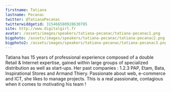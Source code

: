 ```yaml
---
firstname: Tatiana 
lastname: Pecanac
twitter: @TatianaPecanac
twitterwiddgetid: 315466580928630785
site: http://www.digitalgirl.fr
avatar: /assets/images/speakers/tatiana-pecanac/tatiana-pecanac1.png
bigphoto: /assets/images/speakers/tatiana-pecanac/tatiana-pecanac2.png
bigphoto2: /assets/images/speakers/tatiana-pecanac/tatiana-pecanac3.png
---
```


Tatiana has 15 years of professional experience composed of a double Retail & Internet expertise, gained within large groups of specialized distribution as well as start-ups. Her past companies : 1.2.3 PAP, Etam, Bata, Inspirational Stores and Armand Thiery. Passionate about web, e-commerce and ICT, she likes to manage projects. This is a real passionate, contagious when it comes to motivating his team !